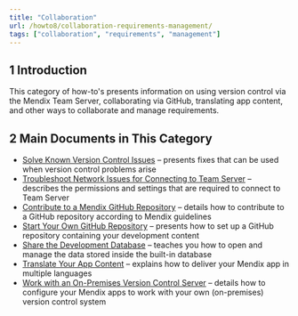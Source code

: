 ```yaml
---
title: "Collaboration"
url: /howto8/collaboration-requirements-management/
tags: ["collaboration", "requirements", "management"]
---
```


## 1 Introduction

This category of how-to's presents information on using version control via the Mendix Team Server, collaborating via GitHub, translating app content, and other ways to collaborate and manage requirements.

## 2 Main Documents in This Category

* [Solve Known Version Control Issues](/howto8/collaboration-requirements-management/troubleshoot-version-control-issues/) –  presents fixes that can be used when version control problems arise
* [Troubleshoot Network Issues for Connecting to Team Server](/howto8/collaboration-requirements-management/troubleshoot-network-issues-for-team-server/) – describes the permissions and settings that are required to connect to Team Server
* [Contribute to a Mendix GitHub Repository](/howto8/collaboration-requirements-management/contribute-to-a-github-repository/) – details how to contribute to a GitHub repository according to Mendix guidelines
* [Start Your Own GitHub Repository](/howto8/collaboration-requirements-management/starting-your-own-repository/) – presents how to set up a GitHub repository containing your development content
* [Share the Development Database](/howto8/collaboration-requirements-management/sharing-the-development-database/) – teaches you how to open and manage the data stored inside the built-in database
* [Translate Your App Content](/howto8/collaboration-requirements-management/translate-your-app-content/) – explains how to deliver your Mendix app in multiple languages 
* [Work with an On-Premises Version Control Server](/howto8/collaboration-requirements-management/on-premises-svn-howto/) – details how to configure your Mendix apps to work with your own (on-premises) version control system

